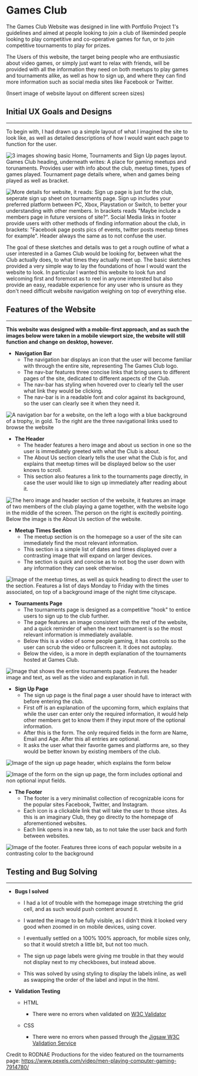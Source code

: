 # Games Club

The Games Club Website was designed in line with Portfolio Project 1's guidelines and aimed at people looking to join a club of likeminded people looking to play competitive and co-operative games for fun, or to join competitive tournaments to play for prizes.

The Users of this website, the target being people who are enthusiastic about video games, or simply just want to relax with friends, will be provided with all the information they need on both meetups to play games and tournaments alike, as well as how to sign up, and where they can find more information such as social media sites like Facebook or Twitter. 

(Insert image of website layout on different screen sizes)

## Initial UX Goals and Designs
<hr>

To begin with, I had drawn up a simple layout of what I imagined the site to look like, as well as detailed descriptions of how I would want each page to function for the user.

![3 images showing basic Home, Tournaments and Sign Up pages layout. Games Club heading, underneath writes: A place for gaming meetups and torunaments. Provides user with info about the club, meetup times, types of games played. Tournament page details where, when and games being played as well as bracket.](/assets/images/readme-images/page1.jpg)

![More details for website, it reads: Sign up page is just for the club, seperate sign up sheet on tournaments page. Sign up includes your preferred platform between PC, Xbox, Playstation or Switch, to better your understanding with other members. In brackets reads "Maybe include a members page in future versions of site?". Social Media links in footer provide users with other methods of finding information about the club, in brackets: "Facebook page posts pics of events, twitter posts meetup times for example". Header always the same as to not confuse the user.](assets/images/readme-images/page2.jpg)

The goal of these sketches and details was to get a rough outline of what a user interested in a Games Club would be looking for, between what the Club actually does, to what times they actually meet up. The basic sketches provided a very simple way to lay the foundations of how I would want the website to look. In particular I wanted this website to look fun and welcoming first and foremost as to reel in anyone interested but also provide an easy, readable experience for any user who is unsure as they don't need difficult website navigation weighing on top of everything else.

## Features of the Website
<hr>

**This website was designed with a mobile-first approach, and as such the images below were taken in a mobile viewport size, the website will still function and change on desktop, however.**

* **Navigation Bar** 
    * The navigation bar displays an icon that the user will become familiar with through the entire site, representing The Games Club logo.
    * The nav-bar features three concise links that bring users to different pages of the site, dedicated to different aspects of the Club.
    * The nav-bar has styling when hovered over to clearly tell the user what link they would be clicking.
    * The nav-bar is in a readable font and color against its background, so the user can clearly see it when they need it. 

![A navigation bar for a website, on the left a logo with a blue background of a trophy, in gold. To the right are the three navigational links used to browse the website](assets/images/readme-images/navbar.PNG)

* **The Header**
    * The header features a hero image and about us section in one so the user is immediately greeted with what the Club is about.
    * The About Us section clearly tells the user what the Club is for, and explains that meetup times will be displayed below so the user knows to scroll.
    * This section also features a link to the tournaments page directly, in case the user would like to sign up immediately after reading about it.

![The hero image and header section of the website, it features an image of two members of the club playing a game together, with the website logo in the middle of the screen. The person on the right is excitedly pointing. Below the image is the About Us section of the website.](assets/images/readme-images/header.PNG)

* **Meetup Times Section**
    * The meetup section is on the homepage so a user of the site can immediately find the most relevant information.
    * This section is a simple list of dates and times displayed over a contrasting image that will expand on larger devices.
    * The section is quick and concise as to not bog the user down with any information they can seek otherwise.

![Image of the meetup times, as well as quick heading to direct the user to the section. Features a list of days Monday to Friday with the times associated, on top of a background image of the night time cityscape.](assets/images/readme-images/meetup-times.PNG)

* **Tournaments Page**
    * The tournaments page is designed as a competitive "hook" to entice users to sign up to the club further.
    * The page features an image consistent with the rest of the website, and a quick reminder of when the next tournament is so the most relevant information is immediately available.
    * Below this is a video of some people gaming, it has controls so the user can scrub the video or fullscreen it. It does not autoplay.
    * Below the video, is a more in depth explanation of the tournaments hosted at Games Club.

![Image that shows the entire tournaments page. Features the header image and text, as well as the video and explanation in full.](assets/images/readme-images/tournaments.PNG)

* **Sign Up Page**
    * The sign up page is the final page a user should have to interact with before entering the club. 
    * First off is an explanation of the upcoming form, which explains that while the user can enter only the required information, it would help other members get to know them if they input more of the optional information.
    * After this is the form. The only required fields in the form are Name, Email and Age. After this all entries are optional.
    * It asks the user what their favorite games and platforms are, so they would be better known by existing members of the club.

![Image of the sign up page header, which explains the form below](assets/images/readme-images/signup1.PNG)

![Image of the form on the sign up page, the form includes optional and non optional input fields.](assets/images/readme-images/signup2.PNG)

* **The Footer**
    * The footer is a very minimalist collection of recognizable icons for the popular sites Facebook, Twitter, and Instagram.
    * Each icon is a clickable link that will take the user to those sites. As this is an imaginary Club, they go directly to the homepage of aforementioned websites.
    * Each link opens in a new tab, as to not take the user back and forth between websites.

![Image of the footer. Features three icons of each popular website in a contrasting color to the background](assets/images/readme-images/footer.PNG)

## Testing and Bug Solving
<hr>

* **Bugs I solved** 
    * I had a lot of trouble with the homepage image stretching the grid cell, and as such would push content around it. 
    * I wanted the image to be fully visible, as I didn't think it looked very good when zoomed in on mobile devices, using cover.
    * I eventually settled on a 100% 100% approach, for mobile sizes only, so that it would stretch a little bit, but not too much.

    * The sign up page labels were giving me trouble in that they would not display next to my checkboxes, but instead above.
    * This was solved by using styling to display the labels inline, as well as swapping the order of the label and input in the html.

* **Validation Testing**
    * HTML
        * There were no errors when validated on [W3C Validator](https://validator.w3.org/nu/?doc=https%3A%2F%2Fcode-institute-org.github.io%2Flove-running-2.0%2Findex.html#textarea)

    * CSS
        * There were no errors when passed through the [Jigsaw W3C Validation Service](https://jigsaw.w3.org/css-validator/#validate_by_input+with_options)

Credit to RODNAE Productions for the video featured on the tournaments page: https://www.pexels.com/video/men-playing-computer-gaming-7914780/